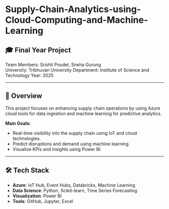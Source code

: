# Supply-Chain-Analytics-using-Cloud-Computing-and-Machine-Learning

## 🎓 Final Year Project  
Team Members: Srishti Poudel, Sneha Gurung  
University: Tribhuvan University
Department: Institute of Science and Technology
Year: 2025

---

## 🚀 Overview

This project focuses on enhancing supply chain operations by using Azure cloud tools for data ingestion and machine learning for predictive analytics.

**Main Goals:**
- Real-time visibility into the supply chain using IoT and cloud technologies.
- Predict disruptions and demand using machine learning.
- Visualize KPIs and insights using Power BI.

---

## 🛠 Tech Stack

- **Azure**: IoT Hub, Event Hubs, Databricks, Machine Learning
- **Data Science**: Python, Scikit-learn, Time Series Forecasting
- **Visualization**: Power BI
- **Tools**: GitHub, Jupyter, Excel
